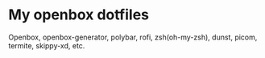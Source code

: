 # My openbox dotfiles

Openbox, openbox-generator, polybar, rofi, zsh(oh-my-zsh), dunst, picom, termite, skippy-xd, etc.
